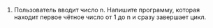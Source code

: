 1. Пользователь вводит число n. Напишите программу, которая находит первое чётное число от 1 до n и сразу завершает цикл.

